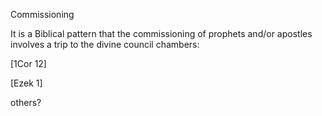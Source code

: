 Commissioning


It is a Biblical pattern that the commissioning of prophets and/or apostles involves a trip to the divine council chambers:

[1Cor 12]

[Ezek 1]

others?
